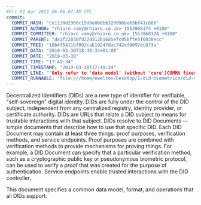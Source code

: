 ```yaml
---
#Fri 02 Apr 2021 06:06:07 AM UTC
commit:
  COMMIT_HASH: "ce1130d2366c15d8e0b0bb328996be65bf41c886"
  COMMIT_AUTHOR: "rhiaro <amy@rhiaro.co.uk> 1553968174 +0100"
  COMMIT_COMMITTER: "rhiaro <amy@rhiaro.co.uk> 1553968174 +0100"
  COMMIT_PARENT: "da1f22038fd22d312b16a5efc05bffe5f6038ecc"
  COMMIT_TREE: "16b4f5411bf092cab19247dac742ef8097ec8f3a"
  COMMIT_DATA: "2019-03-30T18:49:34+01:00"
  COMMIT_DATE: "2019-03-30"
  COMMIT_TIME: "17:49:34"
  COMMIT_TIMESTAMP: "2019-03-30T17:49:34"
  COMMIT_LINE: ""Only refer to 'data model' (without 'core')COMMA fixes #130 and followup on #151"
  COMMIT_RUNNABLE: "file:///home/ewelton/Desktop/I/did-biometrics/did-core-dataset/analysis/gitinfo/ce1130d2366c15d8e0b0bb328996be65bf41c886/snapshot/index.html"
---
```


<section id="abstract">
<p>
Decentralized Identifiers (DIDs) are a new type of identifier for
verifiable, "self-sovereign" digital identity. DIDs are fully under the
control of the DID subject, independent from any centralized registry,
identity provider, or certificate authority. DIDs are URLs that relate
a DID subject to means for trustable interactions with that subject.
DIDs resolve to DID Documents — simple documents that describe how to
use that specific DID. Each DID Document may contain at least three
things: proof purposes, verification methods, and service endpoints.
Proof purposes are combined with verification methods to provide mechanisms
for proving things. For example, a DID Document can specify that a particular
verification method, such as a cryptographic public key or pseudonymous
biometric protocol, can be used to verify a proof that was created for the
purpose of authentication. Service endpoints enable trusted interactions with
the DID controller.
    </p>
<p>
This document specifies a common data model, format, and operations
that all DIDs support.
    </p>
</section>
